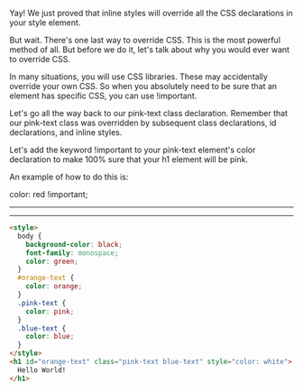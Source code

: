 Yay! We just proved that inline styles will override all the CSS declarations in your style element.

But wait. There's one last way to override CSS. This is the most powerful method of all. But before we do it, let's talk about why you would ever want to override CSS.

In many situations, you will use CSS libraries. These may accidentally override your own CSS. So when you absolutely need to be sure that an element has specific CSS, you can use !important.

Let's go all the way back to our pink-text class declaration. Remember that our pink-text class was overridden by subsequent class declarations, id declarations, and inline styles.

Let's add the keyword !important to your pink-text element's color declaration to make 100% sure that your h1 element will be pink.

An example of how to do this is:

color: red !important;

---

---

```html
<style>
  body {
    background-color: black;
    font-family: monospace;
    color: green;
  }
  #orange-text {
    color: orange;
  }
  .pink-text {
    color: pink;
  }
  .blue-text {
    color: blue;
  }
</style>
<h1 id="orange-text" class="pink-text blue-text" style="color: white">
  Hello World!
</h1>
```
